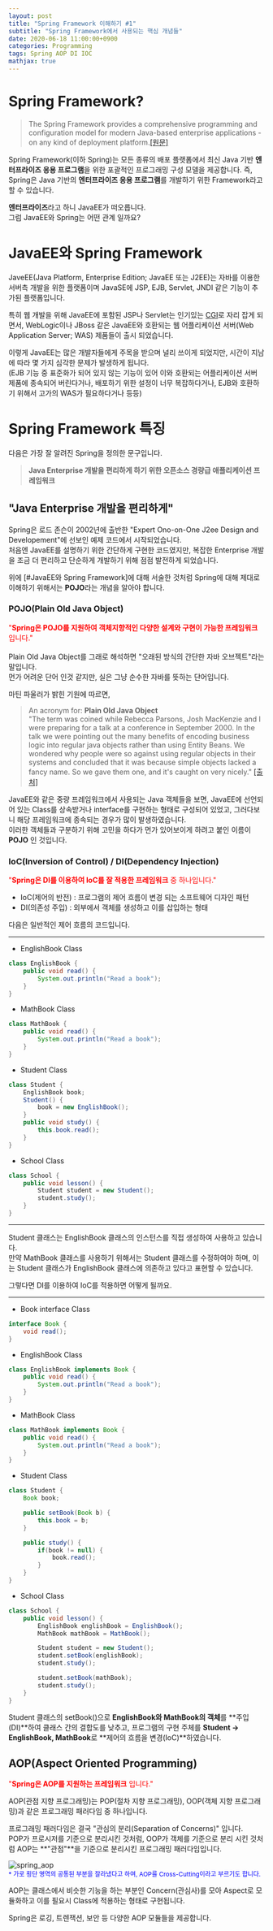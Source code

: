 ```yaml
---
layout: post
title: "Spring Framework 이해하기 #1"
subtitle: "Spring Framework에서 사용되는 핵심 개념들"
date: 2020-06-18 11:00:00+0900
categories: Programming
tags: Spring AOP DI IOC
mathjax: true
---
```


# Spring Framework?


> The Spring Framework provides a comprehensive programming and configuration model for modern Java-based enterprise applications - on any kind of deployment platform.[[원문]](https://spring.io/projects/spring-framework)

Spring Framework(이하 Spring)는 모든 종류의 배포 플랫폼에서 최신 Java 기반 **엔터프라이즈 응용 프로그램**을 위한 포괄적인 프로그래밍 구성 모델을 제공합니다.
즉, Spring은 Java 기반의 **엔터프라이즈 응용 프로그램**를 개발하기 위한 Framework라고 할 수 있습니다.  

**엔터프라이즈**라고 하니 JavaEE가 떠오릅니다.   
그럼 JavaEE와 Spring는 어떤 관계 일까요?  


# JavaEE와 Spring Framework

JaveEE(Java Platform, Enterprise Edition; JavaEE 또는 J2EE)는 자바를 이용한 서버측 개발을 위한 플랫폼이며 JavaSE에 JSP, EJB, Servlet, JNDI 같은 기능이 추가된 플랫폼입니다.  

특히 웹 개발을 위해 JavaEE에 포함된 JSP나 Servlet는 인기있는 [CGI](https://ko.wikipedia.org/wiki/공용_게이트웨이_인터네이스)로 자리 잡게 되면서, WebLogic이나 JBoss 같은 JavaEE와 호환되는 웹 어플리케이션 서버(Web Application Server; WAS) 제품들이 출시 되었습니다.  


이렇게 JavaEE는 많은 개발자들에게 주목을 받으며 널리 쓰이게 되었지만, 시간이 지남에 따라 몇 가지 심각한 문제가 발생하게 됩니다.  
(EJB 기능 중 표준화가 되어 있지 않는 기능이 있어 이와 호환되는 어플리케이션 서버 제품에 종속되어 버린다거나, 배포하기 위한 설정이 너무 복잡하다거나, EJB와 호환하기 위해서 고가의 WAS가 필요하다거나 등등)



# Spring Framework 특징	

다음은 가장 잘 알려진 Spring을 정의한 문구입니다.

> **Java Enterprise 개발을 편리하게 하기 위한 오픈소스 경량급 애플리케이션 프레임워크**


## "Java Enterprise 개발을 편리하게"
Spring은 로드 존슨이 2002년에 출반한 "Expert Ono-on-One J2ee Design and Developement"에 선보인 예제 코드에서 시작되었습니다.  
처음엔 JavaEE를 설명하기 위한 간단하게 구현한 코드였지만, 복잡한 Enterprise 개발을 조금 더 편리하고 단순하게 개발하기 위해 점점 발전하게 되었습니다.

위에 [#JavaEE와 Spring Framework]에 대해 서술한 것처럼 Spring에 대해 제대로 이해하기 위해서는 **POJO**라는 개념을 알아야 합니다.  

### POJO(Plain Old Java Object)
<span style="color:red;font-size:14px">"**Spring은 POJO를 지원하여 객체지향적인 다양한 설계와 구현이 가능한 프레임워크** 입니다."</span>
<br><br>
Plain Old Java Object를 그래로 해석하면 "오래된 방식의 간단한 자바 오브젝트"라는 말입니다.  
먼가 어려운 단어 인것 같지만, 실은 그냥 순수한 자바를 뜻하는 단어입니다.  

마틴 파울러가 밝힌 기원에 따르면,  

> An acronym for: **Plain Old Java Object**  
"The term was coined while Rebecca Parsons, Josh MacKenzie and I were preparing for a talk at a conference in September 2000. In the talk we were pointing out the many benefits of encoding business logic into regular java objects rather than using Entity Beans. We wondered why people were so against using regular objects in their systems and concluded that it was because simple objects lacked a fancy name. So we gave them one, and it's caught on very nicely." [[출처]](https://www.martinfowler.com/bliki/POJO.html)


JavaEE와 같은 중량 프레임워크에서 사용되는 Java 객체들을 보면, JavaEE에 선언되어 있는 Class를 상속받거나 interface를 구현하는 형태로 구성되어 있었고, 그러다보니 해당 프레임워크에 종속되는 경우가 많이 발생하였습니다.  
이러한 객체들과 구분하기 위해 고민을 하다가 먼가 있어보이게 하려고 붙인 이름이 **POJO** 인 것입니다.


### IoC(Inversion of Control) / DI(Dependency Injection)
<span style="color:red;font-size:14px">"**Spring은 DI를 이용하여 IoC를 잘 적용한 프레임워크** 중 하나입니다."</span>
<br>
- IoC(제어의 반전) : 프로그램의 제어 흐름이 변경 되는 소프트웨어 디자인 패턴  
- DI(의존성 주입)  : 외부에서 객체를 생성하고 이를 삽입하는 형태


다음은 일반적인 제어 흐름의 코드입니다.  

---
* EnglishBook Class
```java
class EnglishBook {
	public void read() {
		System.out.println("Read a book");
	}
}
```

* MathBook Class
```java
class MathBook {
	public void read() {
		System.out.println("Read a book");
	}
}
```

* Student Class
```java
class Student {
	EnglishBook book;
	Student() {
		book = new EnglishBook();
	}
	public void study() {
		this.book.read();
	}
}
```

* School Class
```java
class School {
	public void lesson() {
		Student student = new Student();
		student.study();
	}
}
```

---
Student 클래스는 EnglishBook 클래스의 인스턴스를 직접 생성하여 사용하고 있습니다.  
만약 MathBook 클래스를 사용하기 위해서는 Student 클래스를 수정하여야 하며, 이는 Student 클래스가 EnglishBook 클래스에 의존하고 있다고 표현할 수 있습니다.  

그렇다면 DI를 이용하여 IoC를 적용하면 어떻게 될까요.

---
* Book interface Class
```java
interface Book {
	void read();
}
```

* EnglishBook Class
```java
class EnglishBook implements Book {
	public void read() {
		System.out.println("Read a book");
	}
}
```

* MathBook Class
```java
class MathBook implements Book {
	public void read() {
		System.out.println("Read a book");
	}
}
```

* Student Class
```java
class Student {
	Book book;

	public setBook(Book b) {
		this.book = b;
	}

	public study() {
		if(book != null) {
			book.read();
		}
	}
}
```

* School Class
```java
class School {
	public void lesson() {
		EnglishBook englishBook = EnglishBook();
		MathBook mathBook = MathBook();

		Student student = new Student();
		student.setBook(englishBook);
		student.study();

		student.setBook(mathBook);
		student.study();
	}
}
```
Student 클래스의 setBook()으로 **EnglishBook와 MathBook의 객체**를 **주입(DI)**하여 클래스 간의 결합도를 낮추고, 프로그램의 구현 주체를 **Student &rarr; EnglishBook, MathBook**로 **제어의 흐름을 변경(IoC)**하였습니다. 


## AOP(Aspect Oriented Programming)
<span style="color:red;font-size:14px">"**Spring은 AOP를 지원하는 프레임워크** 입니다."</span>
<br>

AOP(관점 지향 프로그래밍)는 POP(절차 지향 프로그래밍), OOP(객체 지향 프로그래밍)과 같은 프로그래밍 패러다임 중 하나입니다.  

프로그래밍 패러다임은 결국 "관심의 분리(Separation of Concerns)" 입니다.  
POP가 프로시저를 기준으로 분리시킨 것처럼, OOP가 객체를 기준으로 분리 시킨 것처럼 AOP는 **"관점"**을 기준으로 분리시킨 프로그래밍 패러다임입니다. 


![spring_aop](/resource/2020/20200630/spring_aop.png)  
<span style="color:blue;font-size:12px">* 가로 횡단 영역의 공통된 부분을 잘라냈다고 하여, AOP를 Cross-Cutting이라고 부르기도 합니다.</span>  

AOP는 클래스에서 비슷한 기능을 하는 부분인 Concern(관심사)를 모아 Aspect로 모듈화하고 이를 필요시 Class에 적용하는 형태로 구현됩니다.  

Spring은 로깅, 트렌잭션, 보안 등 다양한 AOP 모듈들을 제공합니다.  
